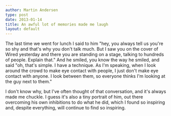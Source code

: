 ```yaml
---
author: Martin Andersen
type: post
date: 2013-01-14
title: An awful lot of memories made me laugh
layout: default
---
```

The last time we went for lunch I said to him "hey, you always tell us you're so shy and that's why you don't talk much. But I saw you on the cover of Wired yesterday and there you are standing on a stage, talking to hundreds of people. Explain that." And he smiled, you know the way he smiled, and said "oh, that's simple. I have a technique. As I'm speaking, when I look around the crowd to make eye contact with people, I just don't make eye contact with anyone. I look between them, so everyone thinks I'm looking at the guy next to them."

I don't know why, but I've often thought of that conversation, and it's always made me chuckle. I guess it's also a tiny portrait of him, out there overcoming his own inhibitions to do what he did, which I found so inspiring and, despite everything, will continue to find so inspiring.
